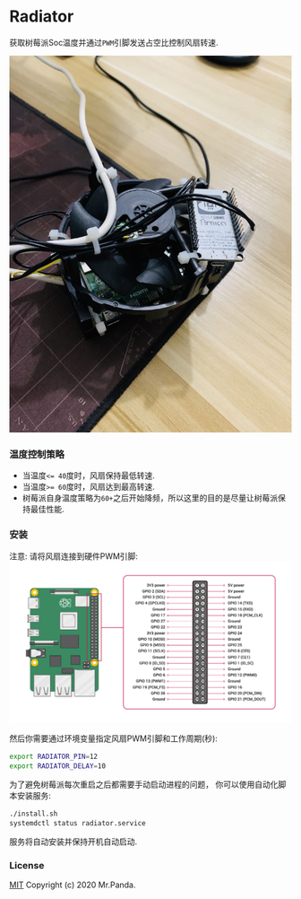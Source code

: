 # Radiator

获取树莓派Soc温度并通过`PWM`引脚发送占空比控制风扇转速.

![device](./device.jpg)


### 温度控制策略

- 当温度`<= 40`度时，风扇保持最低转速.
- 当温度`>= 60`度时，风扇达到最高转速.
- 树莓派自身温度策略为`60+`之后开始降频，所以这里的目的是尽量让树莓派保持最佳性能.


### 安装

注意: 请将风扇连接到硬件PWM引脚:
![GPIO-Pinout.png](./GPIO-Pinout.png)

然后你需要通过环境变量指定风扇PWM引脚和工作周期(秒):

```sh
export RADIATOR_PIN=12
export RADIATOR_DELAY=10
```

为了避免树莓派每次重启之后都需要手动启动进程的问题，
你可以使用自动化脚本安装服务:

```sh
./install.sh
systemdctl status radiator.service
```

服务将自动安装并保持开机自动启动.


### License
[MIT](./LICENSE)
Copyright (c) 2020 Mr.Panda.
